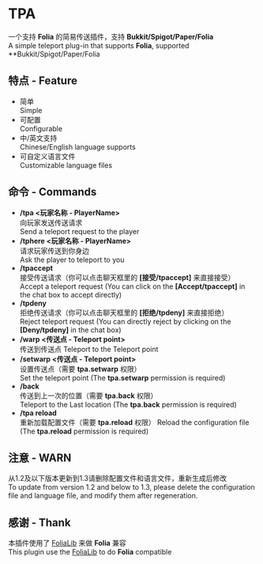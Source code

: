 # TPA
一个支持 **Folia** 的简易传送插件，支持 **Bukkit/Spigot/Paper/Folia**  
A simple teleport plug-in that supports **Folia**, supported **Bukkit/Spigot/Paper/Folia  

## 特点 - Feature
- 简单  
Simple
- 可配置  
Configurable
- 中/英文支持  
Chinese/English language supports
- 可自定义语言文件  
Customizable language files

## 命令 - Commands
- **/tpa <玩家名称 - PlayerName>**  
向玩家发送传送请求  
Send a teleport request to the player
- **/tphere <玩家名称 - PlayerName>**  
请求玩家传送到你身边  
Ask the player to teleport to you
- **/tpaccept**  
接受传送请求（你可以点击聊天框里的 **[接受/tpaccept]** 来直接接受）  
Accept a teleport request (You can click on the **[Accept/tpaccept]** in the chat box to accept directly)
- **/tpdeny**  
拒绝传送请求（你可以点击聊天框里的 **[拒绝/tpdeny]** 来直接拒绝）  
Reject teleport request (You can directly reject by clicking on the **[Deny/tpdeny]** in the chat box)
- **/warp <传送点 - Teleport point>**  
传送到传送点
Teleport to the Teleport point
- **/setwarp <传送点 - Teleport point>**  
设置传送点（需要 **tpa.setwarp** 权限）  
Set the teleport point (The **tpa.setwarp** permission is required)
- **/back**  
传送到上一次的位置（需要 **tpa.back** 权限）  
Teleport to the Last location (The **tpa.back** permission is required)
- **/tpa reload**  
重新加载配置文件（需要 **tpa.reload** 权限）
Reload the configuration file (The **tpa.reload** permission is required)

## 注意 - WARN
从1.2及以下版本更新到1.3请删除配置文件和语言文件，重新生成后修改  
To update from version 1.2 and below to 1.3, please delete the configuration file and language file, and modify them after regeneration. 

## 感谢 - Thank
本插件使用了 [FoliaLib](https://github.com/handyplus/FoliaLib) 来做 **Folia** 兼容  
This plugin use the [FoliaLib](https://github.com/handyplus/FoliaLib) to do **Folia** compatible
